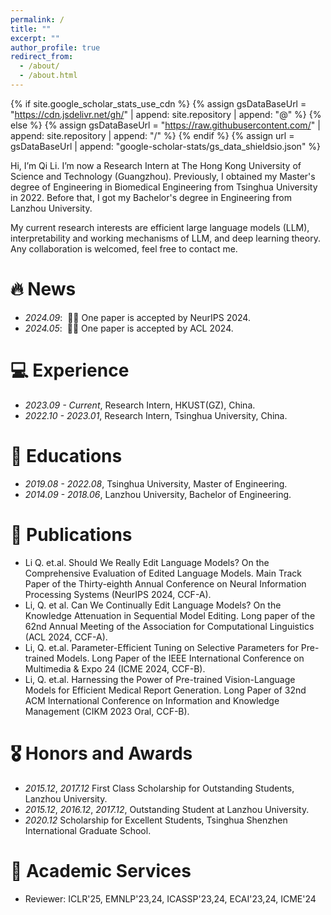 ```yaml
---
permalink: /
title: ""
excerpt: ""
author_profile: true
redirect_from: 
  - /about/
  - /about.html
---
```


{% if site.google_scholar_stats_use_cdn %}
{% assign gsDataBaseUrl = "https://cdn.jsdelivr.net/gh/" | append: site.repository | append: "@" %}
{% else %}
{% assign gsDataBaseUrl = "https://raw.githubusercontent.com/" | append: site.repository | append: "/" %}
{% endif %}
{% assign url = gsDataBaseUrl | append: "google-scholar-stats/gs_data_shieldsio.json" %}

<span class='anchor' id='about-me'></span>

Hi, I’m Qi Li. I’m now a Research Intern at The Hong Kong University of Science and Technology (Guangzhou). Previously, I obtained my Master's degree of Engineering in Biomedical Engineering from Tsinghua University in 2022.
Before that, I got my Bachelor's degree in Engineering from Lanzhou University.

My current research interests are efficient large language models (LLM), interpretability and working mechanisms of LLM,  and deep learning theory. 
Any collaboration is welcomed, feel free to contact me.

<!-- My research interests include efficient large language models  and computer vision. I have published more than 100 papers at the top international AI conferences with total <a href='https://scholar.google.com/citations?user=DhtAFkwAAAAJ'>google scholar citations <strong><span id='total_cit'>260000+</span></strong></a> (You can also use google scholar badge <a href='https://scholar.google.com/citations?user=DhtAFkwAAAAJ'><img src="https://img.shields.io/endpoint?url={{ url | url_encode }}&logo=Google%20Scholar&labelColor=f6f6f6&color=9cf&style=flat&label=citations"></a>). -->


# 🔥 News
- *2024.09*: &nbsp;🎉🎉 One paper is accepted by NeurIPS 2024. 
- *2024.05*: &nbsp;🎉🎉 One paper is accepted by ACL 2024.

# 💻 Experience
- *2023.09 - Current*, Research Intern, HKUST(GZ), China.
- *2022.10 - 2023.01*, Research Intern, Tsinghua University, China.

# 📖 Educations
- *2019.08 - 2022.08*, Tsinghua University, Master of Engineering. 
- *2014.09 - 2018.06*, Lanzhou University, Bachelor of Engineering.

# 📝 Publications 

<!--
<div class='paper-box'><div class='paper-box-image'><div><div class="badge">CVPR 2016</div><img src='images/500x300.png' alt="sym" width="100%"></div></div>
<div class='paper-box-text' markdown="1">

[Deep Residual Learning for Image Recognition](https://openaccess.thecvf.com/content_cvpr_2016/papers/He_Deep_Residual_Learning_CVPR_2016_paper.pdf)

**Kaiming He**, Xiangyu Zhang, Shaoqing Ren, Jian Sun

[**Project**](https://scholar.google.com/citations?view_op=view_citation&hl=zh-CN&user=DhtAFkwAAAAJ&citation_for_view=DhtAFkwAAAAJ:ALROH1vI_8AC) <strong><span class='show_paper_citations' data='DhtAFkwAAAAJ:ALROH1vI_8AC'></span></strong>
- Lorem ipsum dolor sit amet, consectetur adipiscing elit. Vivamus ornare aliquet ipsum, ac tempus justo dapibus sit amet. 
</div>
</div>

- [Lorem ipsum dolor sit amet, consectetur adipiscing elit. Vivamus ornare aliquet ipsum, ac tempus justo dapibus sit amet](https://github.com), A, B, C, **CVPR 2020** -->


- Li Q. et.al. Should We Really Edit Language Models? On the Comprehensive Evaluation of Edited Language Models. Main Track Paper of the Thirty-eighth Annual Conference on Neural Information Processing Systems (NeurIPS 2024, CCF-A).
- Li, Q. et al. Can We Continually Edit Language Models? On the Knowledge Attenuation in Sequential Model Editing. Long paper of the 62nd Annual Meeting of the Association for Computational Linguistics (ACL 2024, CCF-A).
- Li, Q. et.al. Parameter-Efficient Tuning on Selective Parameters for Pre-trained Models. Long Paper of the IEEE International Conference on Multimedia & Expo 24 (ICME 2024, CCF-B). 
- Li, Q. et.al. Harnessing the Power of Pre-trained Vision-Language Models for Efficient Medical Report Generation. Long Paper of 32nd ACM International Conference on Information and Knowledge Management (CIKM 2023 Oral, CCF-B). 

# 🎖 Honors and Awards

- *2015.12*, *2017.12* First Class Scholarship for Outstanding Students, Lanzhou University.    
- *2015.12*, *2016.12*, *2017.12*, Outstanding Student at Lanzhou University.
- *2020.12*  Scholarship for Excellent Students, Tsinghua Shenzhen International Graduate School. 


# 👔 Academic Services

* Reviewer: ICLR'25, EMNLP'23,24, ICASSP'23,24, ECAI'23,24, ICME'24


<!--
# 💬 Invited Talks
- *2021.06*, Lorem ipsum dolor sit amet, consectetur adipiscing elit. Vivamus ornare aliquet ipsum, ac tempus justo dapibus sit amet. 
- *2021.03*, Lorem ipsum dolor sit amet, consectetur adipiscing elit. Vivamus ornare aliquet ipsum, ac tempus justo dapibus sit amet.  \| [\[video\]](https://github.com/) -->
